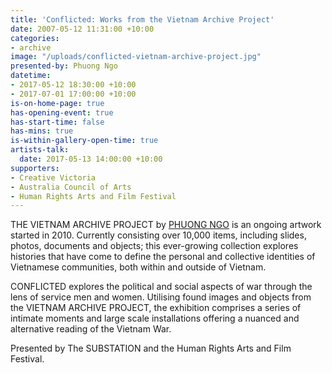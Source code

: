 ```yaml
---
title: 'Conflicted: Works from the Vietnam Archive Project'
date: 2007-05-12 11:31:00 +10:00
categories:
- archive
image: "/uploads/conflicted-vietnam-archive-project.jpg"
presented-by: Phuong Ngo
datetime:
- 2017-05-12 18:30:00 +10:00
- 2017-07-01 17:00:00 +10:00
is-on-home-page: true
has-opening-event: true
has-start-time: false
has-mins: true
is-within-gallery-open-time: true
artists-talk:
  date: 2017-05-13 14:00:00 +10:00
supporters:
- Creative Victoria
- Australia Council of Arts
- Human Rights Arts and Film Festival
---
```


THE VIETNAM ARCHIVE PROJECT by [PHUONG NGO](http://www.pthngo.com) is an ongoing artwork started in 2010. Currently consisting over 10,000 items, including slides, photos, documents and objects; this ever-growing collection explores histories that have come to define the personal and collective identities of Vietnamese communities, both within and outside of Vietnam.

CONFLICTED explores the political and social aspects of war through the lens of service men and women. Utilising found images and objects from the VIETNAM ARCHIVE PROJECT, the exhibition comprises a series of intimate moments and large scale installations offering a nuanced and alternative reading of the Vietnam War.

Presented by The SUBSTATION and the Human Rights Arts and Film Festival.
